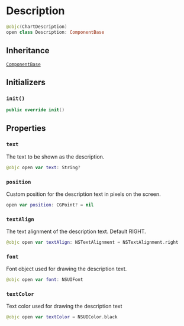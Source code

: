 # Description

``` swift
@objc(ChartDescription)
open class Description: ComponentBase
```

## Inheritance

[`ComponentBase`](/ComponentBase)

## Initializers

### `init()`

``` swift
public override init()
```

## Properties

### `text`

The text to be shown as the description.

``` swift
@objc open var text: String?
```

### `position`

Custom position for the description text in pixels on the screen.

``` swift
open var position: CGPoint? = nil
```

### `textAlign`

The text alignment of the description text. Default RIGHT.

``` swift
@objc open var textAlign: NSTextAlignment = NSTextAlignment.right
```

### `font`

Font object used for drawing the description text.

``` swift
@objc open var font: NSUIFont
```

### `textColor`

Text color used for drawing the description text

``` swift
@objc open var textColor = NSUIColor.black
```
